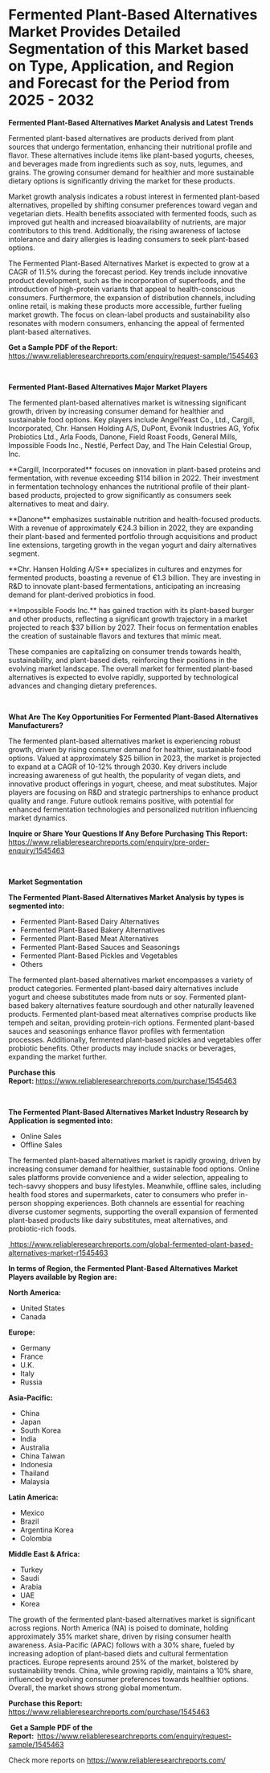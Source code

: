 <p><h1>Fermented Plant-Based Alternatives Market Provides Detailed Segmentation of this Market based on Type, Application, and Region and Forecast for the Period from 2025 - 2032</h1></p><p><strong>Fermented Plant-Based Alternatives Market Analysis and Latest Trends</strong></p>
<p><p>Fermented plant-based alternatives are products derived from plant sources that undergo fermentation, enhancing their nutritional profile and flavor. These alternatives include items like plant-based yogurts, cheeses, and beverages made from ingredients such as soy, nuts, legumes, and grains. The growing consumer demand for healthier and more sustainable dietary options is significantly driving the market for these products.</p><p>Market growth analysis indicates a robust interest in fermented plant-based alternatives, propelled by shifting consumer preferences toward vegan and vegetarian diets. Health benefits associated with fermented foods, such as improved gut health and increased bioavailability of nutrients, are major contributors to this trend. Additionally, the rising awareness of lactose intolerance and dairy allergies is leading consumers to seek plant-based options.</p><p>The Fermented Plant-Based Alternatives Market is expected to grow at a CAGR of 11.5% during the forecast period. Key trends include innovative product development, such as the incorporation of superfoods, and the introduction of high-protein variants that appeal to health-conscious consumers. Furthermore, the expansion of distribution channels, including online retail, is making these products more accessible, further fueling market growth. The focus on clean-label products and sustainability also resonates with modern consumers, enhancing the appeal of fermented plant-based alternatives.</p></p>
<p><strong>Get a Sample PDF of the Report:&nbsp;</strong> <a href="https://www.reliableresearchreports.com/enquiry/request-sample/1545463?utm_campaign=2098&utm_medium=2&utm_source=Github&utm_content=ia&utm_term=15022025&utm_id=fermented-plant-based-alternatives">https://www.reliableresearchreports.com/enquiry/request-sample/1545463</a></p>
<p>&nbsp;</p>
<p><strong>Fermented Plant-Based Alternatives Major Market Players</strong></p>
<p><p>The fermented plant-based alternatives market is witnessing significant growth, driven by increasing consumer demand for healthier and sustainable food options. Key players include AngelYeast Co., Ltd., Cargill, Incorporated, Chr. Hansen Holding A/S, DuPont, Evonik Industries AG, Yofix Probiotics Ltd., Arla Foods, Danone, Field Roast Foods, General Mills, Impossible Foods Inc., Nestlé, Perfect Day, and The Hain Celestial Group, Inc.</p><p>**Cargill, Incorporated** focuses on innovation in plant-based proteins and fermentation, with revenue exceeding $114 billion in 2022. Their investment in fermentation technology enhances the nutritional profile of their plant-based products, projected to grow significantly as consumers seek alternatives to meat and dairy.</p><p>**Danone** emphasizes sustainable nutrition and health-focused products. With a revenue of approximately €24.3 billion in 2022, they are expanding their plant-based and fermented portfolio through acquisitions and product line extensions, targeting growth in the vegan yogurt and dairy alternatives segment.</p><p>**Chr. Hansen Holding A/S** specializes in cultures and enzymes for fermented products, boasting a revenue of €1.3 billion. They are investing in R&D to innovate plant-based fermentations, anticipating an increasing demand for plant-derived probiotics in food.</p><p>**Impossible Foods Inc.** has gained traction with its plant-based burger and other products, reflecting a significant growth trajectory in a market projected to reach $37 billion by 2027. Their focus on fermentation enables the creation of sustainable flavors and textures that mimic meat.</p><p>These companies are capitalizing on consumer trends towards health, sustainability, and plant-based diets, reinforcing their positions in the evolving market landscape. The overall market for fermented plant-based alternatives is expected to evolve rapidly, supported by technological advances and changing dietary preferences.</p></p>
<p>&nbsp;</p>
<p><strong>What Are The Key Opportunities For Fermented Plant-Based Alternatives Manufacturers?</strong></p>
<p><p>The fermented plant-based alternatives market is experiencing robust growth, driven by rising consumer demand for healthier, sustainable food options. Valued at approximately $25 billion in 2023, the market is projected to expand at a CAGR of 10-12% through 2030. Key drivers include increasing awareness of gut health, the popularity of vegan diets, and innovative product offerings in yogurt, cheese, and meat substitutes. Major players are focusing on R&D and strategic partnerships to enhance product quality and range. Future outlook remains positive, with potential for enhanced fermentation technologies and personalized nutrition influencing market dynamics.</p></p>
<p><strong>Inquire or Share Your Questions If Any Before Purchasing This Report:</strong> <a href="https://www.reliableresearchreports.com/enquiry/pre-order-enquiry/1545463?utm_campaign=2098&utm_medium=2&utm_source=Github&utm_content=ia&utm_term=15022025&utm_id=fermented-plant-based-alternatives">https://www.reliableresearchreports.com/enquiry/pre-order-enquiry/1545463</a></p>
<p>&nbsp;</p>
<p><strong>Market Segmentation</strong></p>
<p><strong>The Fermented Plant-Based Alternatives Market Analysis by types is segmented into:</strong></p>
<p><ul><li>Fermented Plant-Based Dairy Alternatives</li><li>Fermented Plant-Based Bakery Alternatives</li><li>Fermented Plant-Based Meat Alternatives</li><li>Fermented Plant-Based Sauces and Seasonings</li><li>Fermented Plant-Based Pickles and Vegetables</li><li>Others</li></ul></p>
<p><p>The fermented plant-based alternatives market encompasses a variety of product categories. Fermented plant-based dairy alternatives include yogurt and cheese substitutes made from nuts or soy. Fermented plant-based bakery alternatives feature sourdough and other naturally leavened products. Fermented plant-based meat alternatives comprise products like tempeh and seitan, providing protein-rich options. Fermented plant-based sauces and seasonings enhance flavor profiles with fermentation processes. Additionally, fermented plant-based pickles and vegetables offer probiotic benefits. Other products may include snacks or beverages, expanding the market further.</p></p>
<p><strong>Purchase this Report:&nbsp;</strong><a href="https://www.reliableresearchreports.com/purchase/1545463?utm_campaign=2098&utm_medium=2&utm_source=Github&utm_content=ia&utm_term=15022025&utm_id=fermented-plant-based-alternatives">https://www.reliableresearchreports.com/purchase/1545463</a></p>
<p>&nbsp;</p>
<p><strong>The Fermented Plant-Based Alternatives Market Industry Research by Application is segmented into:</strong></p>
<p><ul><li>Online Sales</li><li>Offline Sales</li></ul></p>
<p><p>The fermented plant-based alternatives market is rapidly growing, driven by increasing consumer demand for healthier, sustainable food options. Online sales platforms provide convenience and a wider selection, appealing to tech-savvy shoppers and busy lifestyles. Meanwhile, offline sales, including health food stores and supermarkets, cater to consumers who prefer in-person shopping experiences. Both channels are essential for reaching diverse customer segments, supporting the overall expansion of fermented plant-based products like dairy substitutes, meat alternatives, and probiotic-rich foods.</p></p>
<p><a href="https://www.reliableresearchreports.com/global-fermented-plant-based-alternatives-market-r1545463?utm_campaign=2098&utm_medium=2&utm_source=Github&utm_content=ia&utm_term=15022025&utm_id=fermented-plant-based-alternatives">&nbsp;https://www.reliableresearchreports.com/global-fermented-plant-based-alternatives-market-r1545463</a></p>
<p><strong>In terms of Region, the Fermented Plant-Based Alternatives Market Players available by Region are:</strong></p>
<p>
    <p> <strong> North America: </strong>
        <ul>
            <li>United States</li>
            <li>Canada</li>
        </ul>
        </p> 
    <p> <strong> Europe: </strong>
        <ul>
            <li>Germany</li>
            <li>France</li>
            <li>U.K.</li>
            <li>Italy</li>
            <li>Russia</li>
        </ul>
        </p> 
    <p> <strong> Asia-Pacific: </strong>
        <ul>
            <li>China</li>
            <li>Japan</li>
            <li>South Korea</li>
            <li>India</li>
            <li>Australia</li>
            <li>China Taiwan</li>
            <li>Indonesia</li>
            <li>Thailand</li>
            <li>Malaysia</li>
        </ul>
        </p> 
    <p> <strong> Latin America: </strong>
        <ul>
            <li>Mexico</li>
            <li>Brazil</li>
            <li>Argentina Korea</li>
            <li>Colombia</li>
        </ul>
        </p> 
    <p> <strong> Middle East & Africa: </strong>
        <ul>
            <li>Turkey</li>
            <li>Saudi</li>
            <li>Arabia</li>
            <li>UAE</li>
            <li>Korea</li>
        </ul>
    </p>
    </p>
<p><p>The growth of the fermented plant-based alternatives market is significant across regions. North America (NA) is poised to dominate, holding approximately 35% market share, driven by rising consumer health awareness. Asia-Pacific (APAC) follows with a 30% share, fueled by increasing adoption of plant-based diets and cultural fermentation practices. Europe represents around 25% of the market, bolstered by sustainability trends. China, while growing rapidly, maintains a 10% share, influenced by evolving consumer preferences towards healthier options. Overall, the market shows strong global momentum.</p></p>
<p><strong>Purchase this Report: </strong><a href="https://www.reliableresearchreports.com/purchase/1545463?utm_campaign=2098&utm_medium=2&utm_source=Github&utm_content=ia&utm_term=15022025&utm_id=fermented-plant-based-alternatives">https://www.reliableresearchreports.com/purchase/1545463</a></p>
<p>&nbsp;<strong>Get a Sample PDF of the Report:&nbsp;&nbsp;</strong><a href="https://www.reliableresearchreports.com/enquiry/request-sample/1545463?utm_campaign=2098&utm_medium=2&utm_source=Github&utm_content=ia&utm_term=15022025&utm_id=fermented-plant-based-alternatives">https://www.reliableresearchreports.com/enquiry/request-sample/1545463</a></p>
<p><strong></strong></p>
<p>Check more reports on <a href="https://www.reliableresearchreports.com/?utm_campaign=2098&utm_medium=2&utm_source=Github&utm_content=ia&utm_term=15022025&utm_id=fermented-plant-based-alternatives">https://www.reliableresearchreports.com/</a></p>